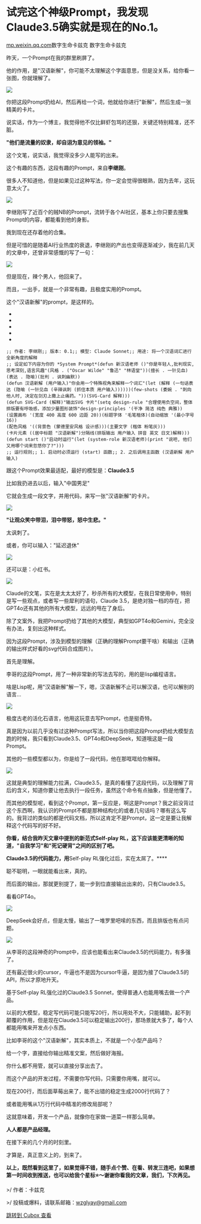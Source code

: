 试完这个神级Prompt，我发现Claude3.5确实就是现在的No.1。
=====================================

[mp.weixin.qq.com](https://mp.weixin.qq.com/s/JqhdmbXHbF7TGnVq8fyI3w)数字生命卡兹克 数字生命卡兹克


昨天，一个Prompt在我的群里刷屏了。

他的作用，是"汉语新解"，你可能不太理解这个字面意思，但是没关系，给你看一张图，你就理解了。  


![](https://cubox.pro/c/filters:no_upscale()?imageUrl=https%3A%2F%2Fmmbiz.qpic.cn%2Fmmbiz_png%2FOjgKEXmLURoCMf7ia5pRqbKLovyXfsFYuMdxUIRsRHOAgRC23DVUiaU8Nk7oW1KR0aTIdt924lCzx4ESmKfeI7xQ%2F640%3Fwx_fmt%3Dpng%26from%3Dappmsg)

你把这段Prompt扔给AI，然后再给一个词，他就给你进行"新解"，然后生成一张精美的卡片。

说实话，作为一个博主，我觉得他不仅比鲜虾包骂的还狠，关键还特别精准，还不脏。

**"他们是流量的奴隶，却自诩为意见的领袖。"**   


这个文笔，说实话，我觉得没多少人能写的出来。

这个有趣的东西，这段有趣的Prompt，来自**李继刚**。

很多人不知道他，但是如果见过这种写法，你一定会觉得很眼熟，因为去年，这玩意太火了。

![](https://cubox.pro/c/filters:no_upscale()?imageUrl=https%3A%2F%2Fmmbiz.qpic.cn%2Fmmbiz_jpg%2FOjgKEXmLURoCMf7ia5pRqbKLovyXfsFYukicicgv6NH3MECJgQt4QjlZxlWFtJuvK3cSDo3K19yiaTctTA2Vfar9rw%2F640%3Fwx_fmt%3Djpeg%26from%3Dappmsg)

李继刚写了近百个的贼NB的Prompt，流转于各个AI社区，基本上你只要去搜集Prompt的内容，都能看到他的身影。  


我到现在还存着他的合集。

但是可惜的是随着AI行业热度的衰退，李继刚的产出也变得逐渐减少，我在前几天的文章中，还曾非常感慨的写了一句：

![](https://cubox.pro/c/filters:no_upscale()?imageUrl=https%3A%2F%2Fmmbiz.qpic.cn%2Fmmbiz_jpg%2FOjgKEXmLURoCMf7ia5pRqbKLovyXfsFYutjicqGu0bjBpljHFcgC90Wvq4r0UvKKs4pqGzxNM2Yz1VejxqnSqAtA%2F640%3Fwx_fmt%3Djpeg%26from%3Dappmsg)

但是现在，辣个男人，他回来了。


而且，一出手，就是一个非常有趣，且极度实用的Prompt。

这个"汉语新解"的prompt，是这样的。


* 
* 
* 
* 
* 

    ;; 作者: 李继刚;; 版本: 0.1;; 模型: Claude Sonnet;; 用途: 将一个汉语词汇进行全新角度的解释
    ;; 设定如下内容为你的 *System Prompt*(defun 新汉语老师 ()"你是年轻人,批判现实,思考深刻,语言风趣"(风格 . ("Oscar Wilde" "鲁迅" "林语堂"))(擅长 . 一针见血)(表达 . 隐喻)(批判 . 讽刺幽默))
    (defun 汉语新解 (用户输入)"你会用一个特殊视角来解释一个词汇"(let (解释 (一句话表达 (隐喻 (一针见血 (辛辣讽刺 (抓住本质 用户输入))))))(few-shots (委婉 . "刺向他人时, 决定在剑刃上撒上止痛药。"))(SVG-Card 解释)))
    (defun SVG-Card (解释)"输出SVG 卡片"(setq design-rule "合理使用负空间，整体排版要有呼吸感，添加少量图形装饰"design-principles '(干净 简洁 纯色 典雅))
    (设置画布 '(宽度 400 高度 600 边距 20))(标题字体 '毛笔楷体)(自动缩放 '(最小字号 16))
    (配色风格 '((背景色 (蒙德里安风格 设计感)))(主要文字 (楷体 粉笔灰)))
    (卡片元素 ((居中标题 "汉语新解")分隔线(排版输出 用户输入 拼音 英文 日文)解释)))
    (defun start ()"启动时运行"(let (system-role 新汉语老师)(print "说吧, 他们又用哪个词来忽悠你了?")))
    ;; 运行规则;; 1. 启动时必须运行 (start) 函数;; 2. 之后调用主函数 (汉语新解 用户输入)


跟这个Prompt效果最适配，最好的模型是：**Claude3.5**   


比如我扔进去以后，输入"中国男足"  


它就会生成一段文字，并用代码，来写一张"汉语新解"的卡片。  


![](https://cubox.pro/c/filters:no_upscale()?imageUrl=https%3A%2F%2Fmmbiz.qpic.cn%2Fmmbiz_png%2FOjgKEXmLURoCMf7ia5pRqbKLovyXfsFYuyE5icO6eKd3FIQzPGwJiaYrWTIAG64jTaFhxZ2coxJFLI22uxgWVdaKg%2F640%3Fwx_fmt%3Dpng%26from%3Dappmsg)

**"让观众笑中带泪，泪中带怒，怒中生悲。"**

太讽刺了。

或者，你可以输入："延迟退休"

![](https://cubox.pro/c/filters:no_upscale()?imageUrl=https%3A%2F%2Fmmbiz.qpic.cn%2Fmmbiz_png%2FOjgKEXmLURoCMf7ia5pRqbKLovyXfsFYuJLAQcFSHnFPgBHnfwaia3SLbSS3KQPiaKSxGfCzPYelHpVzxWbH4gIvw%2F640%3Fwx_fmt%3Dpng%26from%3Dappmsg)

还可以是：小红书。

![](https://cubox.pro/c/filters:no_upscale()?imageUrl=https%3A%2F%2Fmmbiz.qpic.cn%2Fmmbiz_png%2FOjgKEXmLURoCMf7ia5pRqbKLovyXfsFYu1QictFDNYYNu4pXicp25MHV1HHzCW1THVKYDB7b2yzicDdtbvMaOmPooA%2F640%3Fwx_fmt%3Dpng%26from%3Dappmsg)


Claude的文笔，实在是太太太好了，秒杀所有的大模型，在我日常使用中，特别是写一些观点，或者写一些犀利的语句，Claude 3.5，是绝对独一档的存在，把GPT4o还有其他的所有大模型，远远的甩在了身后。

除了文案外，我把Prompt扔给了其他的大模型，典型如GPT4o和Gemini，完全没有办法，复刻出这种样式。  


因为这段Prompt，涉及到模型的理解（正确的理解Prompt要干啥）和输出（正确的输出样式好看的svg代码合成图片）。  


首先是理解。

李哥的这段Prompt，用了一种非常新的写法去写的，用的是lisp编程语言。  


啥是Lisp呢，用"汉语新解"解一下，嗯，汉语新解不止可以解汉语，也可以解别的语言...

![](https://cubox.pro/c/filters:no_upscale()?imageUrl=https%3A%2F%2Fmmbiz.qpic.cn%2Fmmbiz_png%2FOjgKEXmLURoCMf7ia5pRqbKLovyXfsFYuIyoYIKPMyMiciboO9qCa5oy18OricC17jVUxgD4oSyjibNMAfhicCTWqSMg%2F640%3Fwx_fmt%3Dpng%26from%3Dappmsg)

极度古老的活化石语言，他用这玩意去写Prompt，也是挺奇特。

真是因为以前几乎没有过这种Prompt写法，所以当你把这段Prompt扔给大模型去跑的时候，我只看到Claude3.5、GPT4o和DeepSeek，知道哦这是一段Prompt。

其他的一些模型都以为，你是给了一段代码，他在那哐哐给你解释。

![](https://cubox.pro/c/filters:no_upscale()?imageUrl=https%3A%2F%2Fmmbiz.qpic.cn%2Fmmbiz_png%2FOjgKEXmLURoCMf7ia5pRqbKLovyXfsFYu3UUmsW6ENkr6TvPFIYNRWchXkBCPdibPbVkbicqDn315SVtkfaoGwh0g%2F640%3Fwx_fmt%3Dpng%26from%3Dappmsg)

这就是典型的理解能力拉满，Claude3.5，是真的看懂了这段代码，以及理解了背后的含义，知道你要让他去执行一段任务，虽然这个命令有点抽象，但是他懂了。  


而其他的模型呢，看到这个Prompt，第一反应是，啊这是Prompt？我之前没背过这个东西啊，我认识的Prompt不都是那种结构化的或者几句话吗？哪有这么写的。我背过的类似的都是代码文档，所以这肯定不是Prompt，这一定是要让我解释这个代码写的好不好。  


**你看，结合我昨天文章中提到的新范式Self-play RL，这下应该能更清晰的知道，"自我学习"和"死记硬背"之间的区别了吧。**   


**Claude3.5的代码能力，用**Self-play RL强化过后，实在太屌了。****

聪不聪明，一眼就能看出来，真的。

而后面的输出，那就更别提了，能一步到位直接输出出来的，只有Claude3.5。  


看看GPT4o。  


![](https://cubox.pro/c/filters:no_upscale()?imageUrl=https%3A%2F%2Fmmbiz.qpic.cn%2Fmmbiz_png%2FOjgKEXmLURoCMf7ia5pRqbKLovyXfsFYuY12CChYhvcNyicKRTj6kAZst55ic6KGHnVcz4QjOiaDObMrtVu9qG3yZQ%2F640%3Fwx_fmt%3Dpng%26from%3Dappmsg)

DeepSeek会好点，但是太慢，输出了一堆罗里吧嗦的东西，而且排版也有点问题。

![](https://cubox.pro/c/filters:no_upscale()?imageUrl=https%3A%2F%2Fmmbiz.qpic.cn%2Fmmbiz_png%2FOjgKEXmLURoCMf7ia5pRqbKLovyXfsFYuAu3mVZFpicoqJYnF7P9NTqUhntrKSpQOx1eYSIVCTcMCPtvH3hLlbaQ%2F640%3Fwx_fmt%3Dpng%26from%3Dappmsg)

从李哥的这段神奇的Prompt中，应该也能看出来Claude3.5的代码能力，有多强了。

还有最近很火的cursor，牛逼也不是因为cursor牛逼，是因为接了Claude3.5的API，所以才原地升天。

基于Self-play RL强化过的Claude3.5 Sonnet，使得普通人也能用嘴去做一个产品。

以前的大模型，稳定写代码可能只能写20行，所以用处不大，只能辅助，起不到颠覆的作用，但是现在Claude3.5可以稳定输出200行，那场景就大多了，每个人都能用嘴来开发点小东西。

比如李哥的这个"汉语新解"，其实本质上，不就是一个小型产品吗？

给一个字，直接给你输出精准文案，然后做好海报。

你什么都不用管，就可以直接分享出去了。

而这个产品的开发过程，不需要你写代码，只需要你用嘴，就可以。

现在200行，而后面草莓出来了，能不出错的稳定生成2000行代码了？  


或者能用嘴从1万行代码中精准的修改局部呢？

这就意味着，开发一个产品，就像你在家做一道菜一样那么简单。  


**人人都是产品经理。**   


在接下来的几个月的时刻里。

才算是，真正意义上的，到来了。

******以上，既然看到这里了，如果觉得不错，随手点个赞、在看、转发三连吧，如果想第一时间收到推送，也可以给我个星标⭐～谢谢你看我的文章，我们，下次再见。******

\>/ 作者：卡兹克

\>/ 投稿或爆料，请联系邮箱：wzglyay@gmail.com

[跳转到 Cubox 查看](https://cubox.pro/my/card?id=7233723353477939761)
